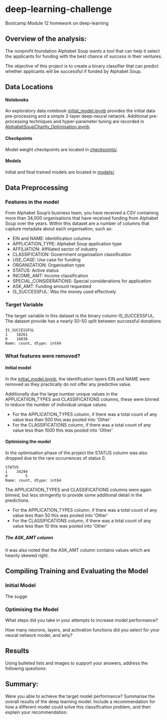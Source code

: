# deep-learning-challenge
Bootcamp Module 12 homework on deep-learning

## Overview of the analysis: 
The nonprofit foundation Alphabet Soup wants a tool that can help it select the applicants for funding with the best chance of success in their ventures. 

The objective of this project is to create a binary classifier that can predict whether applicants will be successful if funded by Alphabet Soup.

## Data Locations

#### Notebooks
An exploratory data notebook [initial_model.ipynb](initial_model.ipynb) provides the initial data pre-processing and a simple 2-layer deep-neural network. Additional pre-processing techniques and hyper-parameter tuning are recorded in [AlphabetSoupCharity_Optimisation.ipynb](AlphabetSoupCharity_Optimisation.ipynb).

#### Checkpoints
Model weight checkpoints are located in [checkpoints/](./checkpoints/).

#### Models
Initial and final trained models are located in [models/](./models/).

## Data Preprocessing
### Features in the model
From Alphabet Soup’s business team, you have received a CSV containing more than 34,000 organisations that have received funding from Alphabet Soup over the years. Within this dataset are a number of columns that capture metadata about each organisation, such as:

- EIN and NAME: Identification columns
- APPLICATION_TYPE: Alphabet Soup application type
- AFFILIATION: Affiliated sector of industry
- CLASSIFICATION: Government organisation classification
- USE_CASE: Use case for funding
- ORGANIZATION: Organisation type
- STATUS: Active status
- INCOME_AMT: Income classification
- SPECIAL_CONSIDERATIONS: Special considerations for application
- ASK_AMT: Funding amount requested
- IS_SUCCESSFUL: Was the money used effectively

### Target Variable
The target variable in this dataset is the binary column IS_SUCCESSFUL. The dataset provide has a nearly 50-50 split between successful donations

```
IS_SUCCESSFUL
1    18261
0    16038
Name: count, dtype: int64
```


### What features were removed?
#### Initial model
In the [initial_model.ipynb](initial_model.ipynb), the identification layers EIN and NAME were removed as they practically do not offer any predictive value. 

Additionally due the large number unique values in the APPLICATIION_TYPES and CLASSIFICATIONS columns, these were binned to reduce the number of individual unique values.
- For the APPLICATION_TYPES column, if there was a total count of any value less than 500 this was pooled into 'Other'
- For the CLASSIFICATIONS column, if there was a total count of any value less than 1000 this was pooled into 'Other'


#### Optimising the model
In the optimisation phase of the project the STATUS column was also dropped due to the rare occurrences of status 0.
```
STATUS
1    34294
0        5
Name: count, dtype: int64
```
The APPLICATIION_TYPES and CLASSIFICATIONS columns were again binned, but less stringently to provide some additional detail in the predictions. 
- For the APPLICATION_TYPES column, if there was a total count of any value less than 50 this was pooled into 'Other'
- For the CLASSIFICATIONS column, if there was a total count of any value less than 10 this was pooled into 'Other'

##### The ASK_AMT column
It was also noted that the ASK_AMT column contains values which are heavily skewed right.

## Compiling Training and Evaluating the Model

### Initial Model
The sugge


### Optimising the Model
What steps did you take in your attempts to increase model performance?

How many neurons, layers, and activation functions did you select for your neural network model, and why?

## Results 

Using bulleted lists and images to support your answers, address the following questions:


## Summary: 
Were you able to achieve the target model performance?
Summarise the overall results of the deep learning model. Include a recommendation for how a different model could solve this classification problem, and then explain your recommendation.
